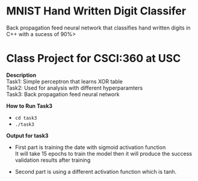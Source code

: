 # MNIST Hand Written Digit Classifer
Back propagation feed neural network that classifies hand written digits in C++ with a sucess of 90%>

# Class Project for CSCI:360 at USC 

**Description** <br>
Task1: Simple perceptron that learns XOR table <br>
Task2: Used for analysis with different hyperparamters <br>
Task3: Back propagation feed neural network <br>

**How to Run Task3**
- `cd task3`
- `./task3`

**Output for task3**
- First part is training the date with sigmoid activation function <br>
It will take 15 epochs to train the model then it will produce the success validation results after training

- Second part is using a different activation function which is tanh.

